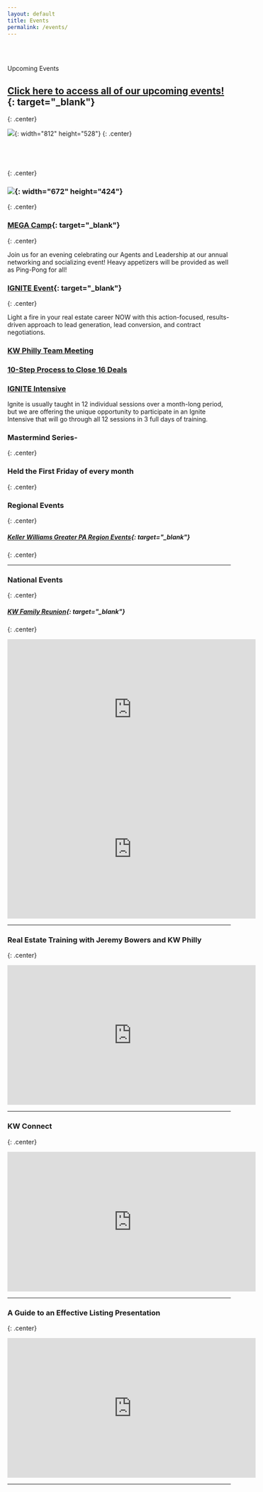 ```yaml
---
layout: default
title: Events
permalink: /events/
---
```


<br>&nbsp;

<script type="text/javascript">
var bannersnack_embed = {"hash":"bxmaxeeap","width":1920,"height":1080,"t":1560458358,"userId":39203611,"responsive":true,"type":"html5"};
</script>

Upcoming Events

## [Click here to access all of our upcoming events\!](https://www.eventbrite.com/o/kw-philly-18045594071){: target="_blank"}
{: .center}

![](/uploads/events1.PNG){: width="812" height="528"}
{: .center}

## &nbsp;
{: .center}

### ![](/uploads/june-2019-2.PNG){: width="672" height="424"}
{: .center}


### [MEGA Camp](https://www.eventbrite.com/e/mega-camp-regional-gathering-tickets-63878869418){: target="_blank"}
{: .center}

Join us for an evening celebrating our Agents and Leadership at our annual networking and socializing event! Heavy appetizers will be provided as well as Ping-Pong for all!

### [IGNITE Event](https://www.eventbrite.com/e/ignite-skills-to-spark-a-real-estate-career-tickets-63353325502){: target="_blank"}
{: .center}

Light a fire in your real estate career NOW with this action-focused, results-driven approach to lead generation, lead conversion, and contract negotiations.

### [KW Philly Team Meeting](https://www.eventbrite.com/e/kw-philly-team-meeting-tickets-67582638491)

### [10-Step Process to Close 16 Deals](https://www.eventbrite.com/e/10-step-process-to-close-16-deals-w-jeremy-bowers-tickets-67519946979)

### [IGNITE Intensive](https://www.eventbrite.com/e/ignite-intensive-skills-to-spark-a-real-estate-career-tickets-66580262357)

Ignite is usually taught in 12 individual sessions over a month-long period, but we are offering the unique opportunity to participate in an Ignite Intensive that will go through all 12 sessions in 3 full days of training.

### Mastermind Series-
{: .center}

### Held the First Friday of every month
{: .center}

### Regional Events
{: .center}

##### [Keller Williams Greater PA Region Events](https://www.eventbrite.com/o/keller-williams-greater-pa-region-pa-southern-nj-de-4004241849){: target="_blank"}
{: .center}

---

### National Events
{: .center}

##### [KW Family Reunion](https://familyreunion.kw.com){: target="_blank"}
{: .center}

<iframe width="560" height="315" src="https://www.youtube.com/embed/6Y4TxIuRo-M" frameborder="0" allow="accelerometer; autoplay; encrypted-media; gyroscope; picture-in-picture" allowfullscreen=""></iframe>

<iframe width="560" height="315" src="https://www.youtube.com/embed/q2rnvAOHPzc" frameborder="0" allow="accelerometer; autoplay; encrypted-media; gyroscope; picture-in-picture" allowfullscreen=""></iframe>

---

### Real Estate Training with Jeremy Bowers and KW Philly
{: .center}

<iframe width="560" height="315" src="https://www.youtube.com/embed/jRzduzaheek" frameborder="0" allow="accelerometer; autoplay; encrypted-media; gyroscope; picture-in-picture" allowfullscreen=""></iframe>

---

### KW Connect
{: .center}

<iframe width="560" height="315" src="https://www.youtube.com/embed/CZbv9z0hz3E" frameborder="0" allow="accelerometer; autoplay; encrypted-media; gyroscope; picture-in-picture" allowfullscreen=""></iframe>

---

### A Guide to an Effective Listing Presentation
{: .center}

<iframe width="560" height="315" src="https://www.youtube.com/embed/OtkOEB6cSPU" frameborder="0" allow="accelerometer; autoplay; encrypted-media; gyroscope; picture-in-picture" allowfullscreen=""></iframe>

---